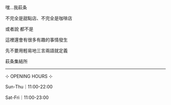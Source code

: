 嘿...我萩条

不完全是甜點店、不完全是咖啡店

或者說 都不是

這裡還會有很多有趣的事情發生

先不要用輕易地三言兩語就定義

萩条集結所

---

⊹ OPENING HOURS ⊹

Sun-Thu｜11:00-22:00

Sat-Fri｜11:00-23:00
